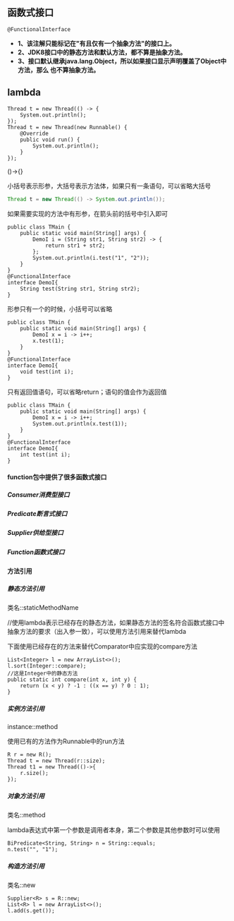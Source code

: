## 函数式接口

```
@FunctionalInterface
```

- **1、该注解只能标记在"有且仅有一个抽象方法"的接口上。**
- **2、JDK8接口中的静态方法和默认方法，都不算是抽象方法。**
- **3、接口默认继承java.lang.Object，所以如果接口显示声明覆盖了Object中方法，那么 也不算抽象方法。**

## lambda

```
Thread t = new Thread(() -> {
    System.out.println();
});
Thread t = new Thread(new Runnable() {
    @Override
    public void run() {
        System.out.println();
    }
});
```

()->{}

小括号表示形参，大括号表示方法体，如果只有一条语句，可以省略大括号

```java
Thread t = new Thread(() -> System.out.println());
```

如果需要实现的方法中有形参，在箭头前的括号中引入即可

```
public class TMain {
    public static void main(String[] args) {
        DemoI i = (String str1, String str2) -> {
            return str1 + str2;
        };
        System.out.println(i.test("1", "2"));
    }
}
@FunctionalInterface
interface DemoI{
    String test(String str1, String str2);
}
```

形参只有一个的时候，小括号可以省略

```
public class TMain {
    public static void main(String[] args) {
        DemoI x = i -> i++;
        x.test(1);
    }
}
@FunctionalInterface
interface DemoI{
    void test(int i);
}
```

只有返回值语句，可以省略return；语句的值会作为返回值

```
public class TMain {
    public static void main(String[] args) {
        DemoI x = i -> i++;
        System.out.println(x.test(1));
    }
}
@FunctionalInterface
interface DemoI{
    int test(int i);
}
```

#### function包中提供了很多函数式接口

##### Consumer消费型接口



##### Predicate断言式接口



##### Supplier供给型接口



##### Function函数式接口



#### 方法引用



##### 静态方法引用

类名::staticMethodName

//使用lambda表示已经存在的静态方法，如果静态方法的签名符合函数式接口中抽象方法的要求（出入参一致），可以使用方法引用来替代lambda

下面使用已经存在的方法来替代Comparator中应实现的compare方法

```
List<Integer> l = new ArrayList<>();
l.sort(Integer::compare);
//这是Integer中的静态方法
public static int compare(int x, int y) {
	return (x < y) ? -1 : ((x == y) ? 0 : 1);
}
```

##### 实例方法引用

instance::method

使用已有的方法作为Runnable中的run方法

```
R r = new R();
Thread t = new Thread(r::size);
Thread t1 = new Thread(()->{
	r.size();
});
```

##### 对象方法引用

类名::method

lambda表达式中第一个参数是调用者本身，第二个参数是其他参数时可以使用

```
BiPredicate<String, String> n = String::equals;
n.test("", "1");
```

##### 构造方法引用

类名::new

```
Supplier<R> s = R::new;
List<R> l = new ArrayList<>();
l.add(s.get());
```